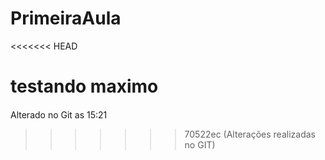 # PrimeiraAula

<<<<<<< HEAD

testando maximo
=======
####
Alterado no Git as 15:21
>>>>>>> 70522ec (Alterações realizadas no GIT)
